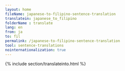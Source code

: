 ```yaml
---
layout: home
fileName: japanese-to-filipino-sentence-translation
translatein: japanese_to_filipino
folderName : translate
lang: en
from: ja
to: fil
permalink: /japanese-to-filipino-sentence-translation
tool: sentence-translations
nointernationalization: true
---
```

{% include section/translateinto.html %}
